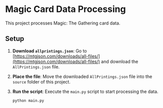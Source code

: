 # Magic Card Data Processing

This project processes Magic: The Gathering card data.

## Setup

1.  **Download `allprintings.json`**:
    Go to [https://mtgjson.com/downloads/all-files/](https://mtgjson.com/downloads/all-files/) and download the `AllPrintings.json` file.

2.  **Place the file**:
    Move the downloaded `AllPrintings.json` file into the `source` folder of this project.

3.  **Run the script**:
    Execute the `main.py` script to start processing the data.

    ```bash
    python main.py
   